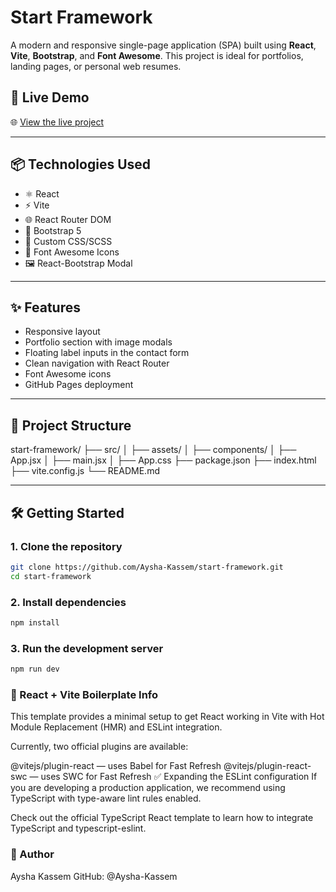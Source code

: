 # Start Framework

A modern and responsive single-page application (SPA) built using **React**, **Vite**, **Bootstrap**, and **Font Awesome**. This project is ideal for portfolios, landing pages, or personal web resumes.

## 🚀 Live Demo

🌐 [View the live project](https://start-framework-gray.vercel.app)

---

## 📦 Technologies Used

- ⚛️ React
- ⚡ Vite
- 🌐 React Router DOM
- 🎨 Bootstrap 5
- 💅 Custom CSS/SCSS
- 🧩 Font Awesome Icons
- 🖼️ React-Bootstrap Modal

---

## ✨ Features

- Responsive layout
- Portfolio section with image modals
- Floating label inputs in the contact form
- Clean navigation with React Router
- Font Awesome icons
- GitHub Pages deployment

---

## 📂 Project Structure
start-framework/
├── src/
│ ├── assets/
│ ├── components/
│ ├── App.jsx
│ ├── main.jsx
│ ├── App.css
├── package.json
├── index.html
├── vite.config.js
└── README.md



---

## 🛠️ Getting Started

### 1. Clone the repository

```bash
git clone https://github.com/Aysha-Kassem/start-framework.git
cd start-framework
```

### 2.  Install dependencies
```bash
npm install
```

### 3.  Run the development server
```bash
npm run dev
```

### 🤖 React + Vite Boilerplate Info

This template provides a minimal setup to get React working in Vite with Hot Module Replacement (HMR) and ESLint integration.

Currently, two official plugins are available:

@vitejs/plugin-react — uses Babel for Fast Refresh
@vitejs/plugin-react-swc — uses SWC for Fast Refresh
✅ Expanding the ESLint configuration
If you are developing a production application, we recommend using TypeScript with type-aware lint rules enabled.

Check out the official TypeScript React template to learn how to integrate TypeScript and typescript-eslint.

### 🙋 Author
Aysha Kassem
GitHub: @Aysha-Kassem

